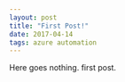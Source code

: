 ```yaml
---
layout: post
title: "First Post!"
date: 2017-04-14
tags: azure automation
---
```


Here goes nothing. first post.